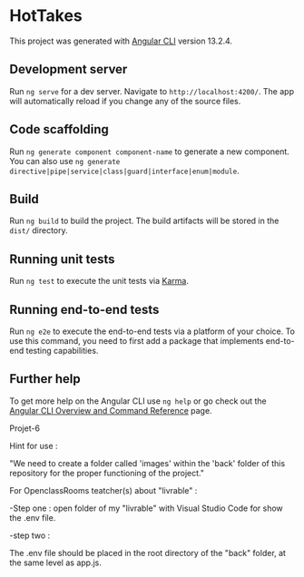 # HotTakes

This project was generated with [Angular CLI](https://github.com/angular/angular-cli) version 13.2.4.

## Development server

Run `ng serve` for a dev server. Navigate to `http://localhost:4200/`. The app will automatically reload if you change any of the source files.

## Code scaffolding

Run `ng generate component component-name` to generate a new component. You can also use `ng generate directive|pipe|service|class|guard|interface|enum|module`.

## Build

Run `ng build` to build the project. The build artifacts will be stored in the `dist/` directory.

## Running unit tests

Run `ng test` to execute the unit tests via [Karma](https://karma-runner.github.io).

## Running end-to-end tests

Run `ng e2e` to execute the end-to-end tests via a platform of your choice. To use this command, you need to first add a package that implements end-to-end testing capabilities.

## Further help

To get more help on the Angular CLI use `ng help` or go check out the [Angular CLI Overview and Command Reference](https://angular.io/cli) page.

Projet-6

Hint for use :

"We need to create a folder called 'images' within the 'back' folder of this repository for the proper functioning of the project." 

For OpenclassRooms teatcher(s) about "livrable" : 

-Step one : open folder of my "livrable" with Visual Studio Code for show the .env file.

-step two :

The .env file should be placed in the root directory of the "back" folder, at the same level as app.js.
